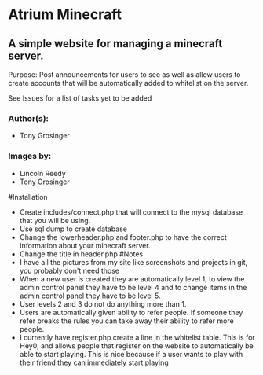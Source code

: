 # Atrium Minecraft
## A simple website for managing a minecraft server.

Purpose: Post announcements for users to see as well as allow users to create accounts that will be automatically added to whitelist on the server.

See Issues for a list of tasks yet to be added

### Author(s): 
 * Tony Grosinger
 
### Images by: 
 * Lincoln Reedy
 * Tony Grosinger
 
 
#Installation
 * Create includes/connect.php that will connect to the mysql database that you will be using.
 * Use sql dump to create database
 * Change the lowerheader.php and footer.php to have the correct information about your minecraft server.
 * Change the title in header.php
#Notes
 * I have all the pictures from my site like screenshots and projects in git, you probably don't need those
 * When a new user is created they are automatically level 1, to view the admin control panel they have to be level 4 and to change items in the admin control panel they have to be level 5.
 * User levels 2 and 3 do not do anything more than 1.
 * Users are automatically given ability to refer people. If someone they refer breaks the rules you can take away their ability to refer more people.
 * I currently have register.php create a line in the whitelist table.  This is for Hey0, and allows people that register on the website to automatically be able to start playing.  This is nice because if a user wants to play with their friend they can immediately start playing